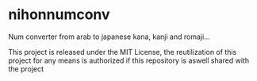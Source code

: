 # nihonnumconv

Num converter from arab to japanese kana, kanji and romaji...

This project is released under the MIT License, the reutilization of this project for any means is authorized if this repository is aswell shared with the project